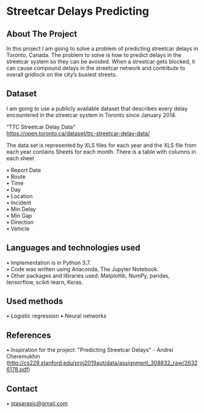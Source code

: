 #  Streetcar Delays Predicting

## About The Project

In this project I am going to solve a problem of predicting streetcar delays in Toronto,
Canada. The problem to solve is how to predict delays in the streetcar system so they
can be avoided. When a streetcar gets blocked, it can cause compound delays in the streetcar network and
contribute to overall gridlock on the city’s busiest streets. 

## Dataset

I am going to use a publicly available dataset that describes every delay encountered in the
streetcar system in Toronto since January 2014.

“TTC Streetcar Delay Data"  
https://open.toronto.ca/dataset/ttc-streetcar-delay-data/

The data set is represented by XLS files for each year and the XLS file from each year contains Sheets for each month.
There is a table with columns in each sheet

• Report Date             
• Route           
• Time            
• Day         
• Location        
• Incident            
• Min Delay           
• Min Gap           
• Direction           
• Vehicle         


## Languages and technologies used

• Implementation is in Python 3.7.        
• Code was written using Anaconda, The Jupyter Notebook.              
• Other packages and libraries used: Matplotlib, NumPy, pandas, tensorflow, scikit-learn, Keras.          


## Used methods
• Logistic regression 
• Neural networks

## References
• Inspiration for the project: "Predicting Streetcar Delays" - Andrei Cheremukhin (http://cs229.stanford.edu/proj2019aut/data/assignment_308832_raw/26326178.pdf)

## Contact
• stasarasic@gmail.com





